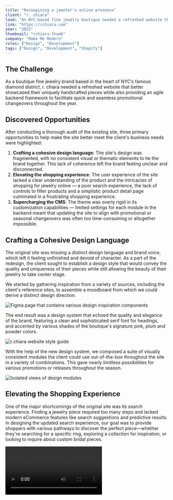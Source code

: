 ```yaml
---
title: "Reimagining a jeweler's online presence"
client: "r. chiara"
lead: "An NYC-based fine jewelry boutique needed a refreshed website that better showcased their bespoke pieces, along with an agile backend framework for seamless promotional changeovers."
link: "https://rchiara.com"
year: "2023"
thumbnail: "rchiara-thumb"
company: "Make Me Modern"
roles: ["Design", "Development"]
tags: ["Design", "Development", "Shopify"]
---
```


<!-- markdownlint-disable no-inline-html -->

<script>
  import Divider from '$lib/Divider.svelte';
  import Video from '$lib/Video.svelte';
  import Image from '$lib/Image.svelte';
</script>

## The Challenge

As a boutique fine jewelry brand based in the heart of NYC’s famous diamond district, r. chiara needed a refreshed website that better showcased their uniquely handcrafted pieces while also providing an agile backend framework to facilitate quick and seamless promotional changeovers throughout the year.

## Discovered Opportunities

After conducting a thorough audit of the existing site, three primary opportunities to help make the site better meet the client's business needs were highlighted:

1. **Crafting a cohesive design language**: The site's design was fragmented, with no consistent visual or thematic elements to tie the brand together. This lack of coherence left the brand feeling unclear and disconnected.
2. **Elevating the shopping experience**: The user experience of the site lacked a clear understanding of the product and the intricacies of shopping for jewelry online — a poor search experience, the lack of controls to filter products and a simplistic product detail page culminated in a frustrating shopping experience.
3. **Supercharging the CMS**: The theme was overly rigid in its customization capabilities — limited settings for each module in the backend meant that updating the site to align with promotional or seasonal changeovers was often too time-consuming or altogether impossible.

<Divider />

## Crafting a Cohesive Design Language

The original site was missing a distinct design language and brand voice, which left it feeling unfinished and devoid of character. As a part of the redesign, the client sought to establish a design style that would convey the quality and uniqueness of their pieces while still allowing the beauty of their jewelry to take center stage.

We started by gathering inspiration from a variety of sources, including the client's reference sites, to assemble a moodboard from which we could derive a distinct design direction.

<Image name="rchiara-process-1" caption="A look into our ideation space" alt="Figma page that contains various design inspiration components" />

The end result was a design system that echoed the quality and elegance of the brand, featuring a clean and sophisticated serif font for headings, and accented by various shades of the boutique's signature pink, plum and powder colors.

<Image name="rchiara-styleguide" caption="A sampling of design elements used across the site" alt="r.chiara website style guide" />

With the help of the new design system, we composed a suite of visually consistent modules the client could use out-of-the-box throughout the site in a variety of combinations.  This gave nearly limitless possibilities for various promotions or releases throughout the season.

<Image name="rchiara-modules" caption="A look at a few of the content modules used on the site" alt="Isolated views of design modules" />

<Divider />

## Elevating the Shopping Experience

One of the major shortcomings of the original site was its search experience. Finding a jewelry piece required too many steps and lacked modern eCommerce features like search suggestions and predictive results. In designing the updated search experience, our goal was to provide shoppers with various pathways to discover the perfect piece—whether they're searching for a specific ring, exploring a collection for inspiration, or looking to inquire about custom bridal pieces.

<Video name="rchiara-video-search" caption="The new predictive search feature in action"/>

Product filtering and sorting on the previous site were notably limited, providing just a handful of options. Our redesigned experience gave shoppers more control, enabling them to easily filter products by price range and metal type, ensuring they could find exactly what they were looking for.

<Video name="rchiara-video-filter" caption="Shoppers can filter by price, metal, gemstone and more"/>

A key highlight of our redesign was the transformation of the product detail page, where we aimed to enhance the way shoppers interact with and appreciate the jewelry. The client desired the capability to include high-resolution videos to showcase their jewelry, along with the option to zoom in on images. Our solution was a comprehensive media gallery that allowed shoppers to explore each piece in stunning detail.

<Video name="rchiara-video-pdp" caption="An enhanced shopping experience on the main product page"/>

<Divider />

## Supercharging the CMS

A crucial component of the redesign was ensuring the client had control over the content and layout via Shopify's content management system. The previous theme was purchased through Shopify's theme market, meaning it lacked a lot of the settings that we were able to offer with a bespoke theme.

<Divider />

## Outcomes
